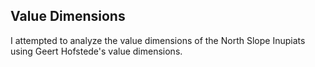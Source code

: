 ## Value Dimensions
I attempted to analyze the value dimensions of the North Slope Inupiats using Geert Hofstede's value dimensions.
